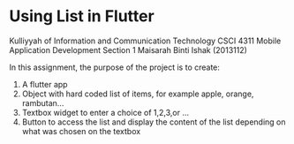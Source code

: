 # Using List in Flutter

Kulliyyah of Information and Communication Technology
CSCI 4311 Mobile Application Development
Section 1
Maisarah Binti Ishak (2013112)

In this assignment, the purpose of the project is to create:
1) A flutter app
2) Object with hard coded list of items, for example apple, orange, rambutan...
3) Textbox widget to enter a choice of 1,2,3,or ...
4) Button to access the list and display the content of the list depending on what was chosen on the textbox
